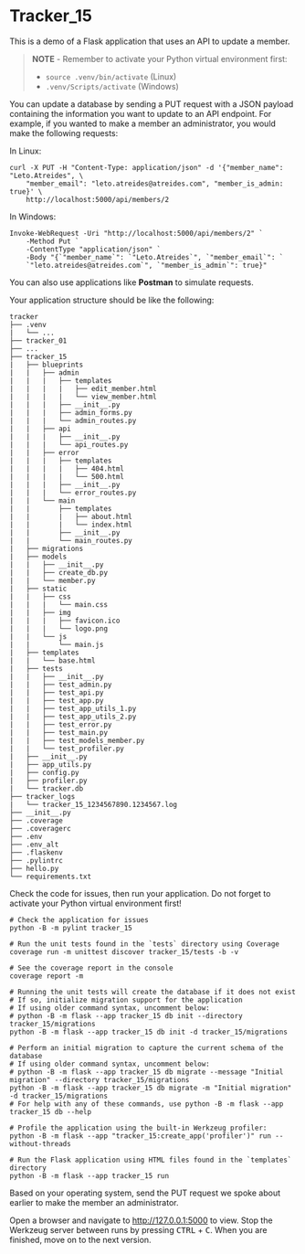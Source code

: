 # Tracker_15

This is a demo of a Flask application that uses an API to update a member.

> **NOTE** - Remember to activate your Python virtual environment first:
>
> - `source .venv/bin/activate` (Linux)
> - `.venv/Scripts/activate` (Windows)

You can update a database by sending a PUT request with a JSON payload containing the information you want to update to an API endpoint. For example, if you wanted to make a member an administrator, you would make the following requests:

In Linux:

```shell
curl -X PUT -H "Content-Type: application/json" -d '{"member_name": "Leto.Atreides", \
    "member_email": "leto.atreides@atreides.com", "member_is_admin: true}' \
    http://localhost:5000/api/members/2
```

In Windows:

```shell
Invoke-WebRequest -Uri "http://localhost:5000/api/members/2" `
    -Method Put `
    -ContentType "application/json" `
    -Body "{`"member_name`": `"Leto.Atreides`", `"member_email`": `
    `"leto.atreides@atreides.com`", `"member_is_admin`": true}"
```

You can also use applications like **Postman** to simulate requests.

Your application structure should be like the following:

```text
tracker
├── .venv
|   └── ...
├── tracker_01
├── ...
├── tracker_15
|   ├── blueprints
|   |   ├── admin
|   |   |   ├── templates
|   |   |   |   ├── edit_member.html
|   |   |   |   └── view_member.html
|   |   |   ├── __init__.py
|   |   |   ├── admin_forms.py
|   |   |   └── admin_routes.py
|   |   ├── api
|   |   |   ├── __init__.py
|   |   |   └── api_routes.py
|   |   ├── error
|   |   |   ├── templates
|   |   |   |   ├── 404.html
|   |   |   |   └── 500.html
|   |   |   ├── __init__.py
|   |   |   └── error_routes.py
|   |   └── main
|   |       ├── templates
|   |       |   ├── about.html
|   |       |   └── index.html
|   |       ├── __init__.py
|   |       └── main_routes.py
|   ├── migrations
|   ├── models
|   |   ├── __init__.py
|   |   ├── create_db.py
|   |   └── member.py
|   ├── static
|   |   ├── css
|   |   |   └── main.css
|   |   ├── img
|   |   |   ├── favicon.ico
|   |   |   └── logo.png
|   |   └── js
|   |       └── main.js
|   ├── templates
|   |   └── base.html
|   ├── tests
|   |   ├── __init__.py
|   |   ├── test_admin.py
|   |   ├── test_api.py
|   |   ├── test_app.py
|   |   ├── test_app_utils_1.py
|   |   ├── test_app_utils_2.py
|   |   ├── test_error.py
|   |   ├── test_main.py
|   |   ├── test_models_member.py
|   |   └── test_profiler.py
|   ├── __init__.py
|   ├── app_utils.py
|   ├── config.py
|   ├── profiler.py
|   └── tracker.db
├── tracker_logs
|   └── tracker_15_1234567890.1234567.log
├── __init__.py
├── .coverage
├── .coveragerc
├── .env
├── .env_alt
├── .flaskenv
├── .pylintrc
├── hello.py
└── requirements.txt
```

Check the code for issues, then run your application. Do not forget to activate your Python virtual environment first!

```shell
# Check the application for issues
python -B -m pylint tracker_15

# Run the unit tests found in the `tests` directory using Coverage
coverage run -m unittest discover tracker_15/tests -b -v

# See the coverage report in the console
coverage report -m

# Running the unit tests will create the database if it does not exist
# If so, initialize migration support for the application
# If using older command syntax, uncomment below:
# python -B -m flask --app tracker_15 db init --directory tracker_15/migrations
python -B -m flask --app tracker_15 db init -d tracker_15/migrations

# Perform an initial migration to capture the current schema of the database
# If using older command syntax, uncomment below:
# python -B -m flask --app tracker_15 db migrate --message "Initial migration" --directory tracker_15/migrations
python -B -m flask --app tracker_15 db migrate -m "Initial migration" -d tracker_15/migrations
# For help with any of these commands, use python -B -m flask --app tracker_15 db --help

# Profile the application using the built-in Werkzeug profiler:
python -B -m flask --app "tracker_15:create_app('profiler')" run --without-threads

# Run the Flask application using HTML files found in the `templates` directory
python -B -m flask --app tracker_15 run
```

Based on your operating system, send the PUT request we spoke about earlier to make the member an administrator.

Open a browser and navigate to <http://127.0.0.1:5000> to view. Stop the Werkzeug server between runs by pressing <kbd>CTRL</kbd> +  <kbd>C</kbd>. When you are finished, move on to the next version.
